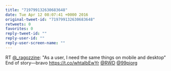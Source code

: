 ```yaml
---
title: "719799132630683648"
date: Tue Apr 12 08:07:41 +0000 2016
original-tweet-id: "719799132630683648"
retweets: 0
favorites: 0
reply-tweet-id: ""
reply-user-id: ""
reply-user-screen-name: ""
---
```

RT <a href="https://twitter.com/_ragozzine">@_ragozzine</a>: "As a user, I need the same things on mobile and desktop" End of story—bravo  <a href="https://t.co/whtaIbEwYr">https://t.co/whtaIbEwYr</a> <a href="https://twitter.com/RWD">@RWD</a> <a href="https://twitter.com/99piorg">@99piorg</a>
